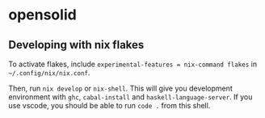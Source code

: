 # opensolid

## Developing with nix flakes

To activate flakes, include `experimental-features = nix-command flakes` in `~/.config/nix/nix.conf`.

Then, run `nix develop` or `nix-shell`. This will give you development environment with `ghc`, `cabal-install` and `haskell-language-server`. If you use vscode, you should be able to run `code .` from this shell.

